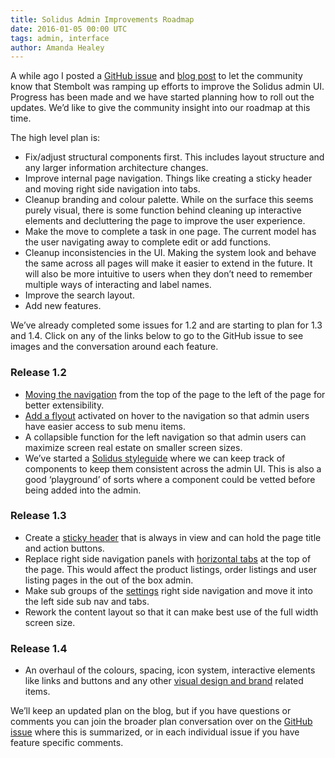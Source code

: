 ```yaml
---
title: Solidus Admin Improvements Roadmap
date: 2016-01-05 00:00 UTC
tags: admin, interface
author: Amanda Healey
---
```


A while ago I posted a [GitHub issue](https://github.com/solidusio/solidus/issues/487) and [blog post](/blog/2015/11/19/ux-roadmap-for-the-admin-interface.html) to let the community know that Stembolt was ramping up efforts to improve the Solidus admin UI. Progress has been made and we have started planning how to roll out the updates. We&rsquo;d like to give the community insight into our roadmap at this time.

The high level plan is:

* Fix/adjust structural components first. This includes layout structure and any larger information architecture changes.
* Improve internal page navigation. Things like creating a sticky header and moving right side navigation into tabs.
* Cleanup branding and colour palette. While on the surface this seems purely visual, there is some function behind cleaning up interactive elements and decluttering the page to improve the user experience.
* Make the move to complete a task in one page. The current model has the user navigating away to complete edit or add functions.
* Cleanup inconsistencies in the UI. Making the system look and behave the same across all pages will make it easier to extend in the future. It will also be more intuitive to users when they don&rsquo;t need to remember multiple ways of interacting and label names.
* Improve the search layout.
* Add new features.

We&rsquo;ve already completed some issues for 1.2 and are starting to plan for 1.3 and 1.4. Click on any of the links below to go to the GitHub issue to see images and the conversation around each feature.

### Release 1.2

* [Moving the navigation](https://github.com/solidusio/solidus/issues/487) from the top of the page to the left of the page for better extensibility.
* [Add a flyout](https://github.com/solidusio/solidus/issues/505) activated on hover to the navigation so that admin users have easier access to sub menu items.
* A collapsible function for the left navigation so that admin users can maximize screen real estate on smaller screen sizes.
* We&rsquo;ve started a [Solidus styleguide](https://github.com/solidusio/solidus/issues/533) where we can keep track of components to keep them consistent across the admin UI. This is also a good ‘playground’ of sorts where a component could be vetted before being added into the admin.


### Release 1.3

* Create a [sticky header](https://github.com/solidusio/solidus/issues/630) that is always in view and can hold the page title and action buttons.
* Replace right side navigation panels with [horizontal tabs](https://github.com/solidusio/solidus/issues/633) at the top of the page. This would affect the product listings, order listings and user listing pages in the out of the box admin.
* Make sub groups of the [settings](https://github.com/solidusio/solidus/issues/634) right side navigation and move it into the left side sub nav and tabs.
* Rework the content layout so that it can make best use of the full width screen size.


### Release 1.4

* An overhaul of the colours, spacing, icon system, interactive elements like links and buttons and any other [visual design and brand](https://github.com/solidusio/solidus/issues/520) related items.

We&rsquo;ll keep an updated plan on the blog, but if you have questions or comments you can join the broader plan conversation over on the [GitHub issue](https://github.com/solidusio/solidus/issues/655) where this is summarized, or in each individual issue if you have feature specific comments.
